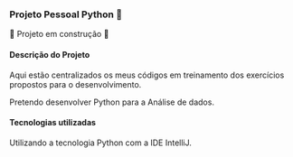 ### Projeto Pessoal Python :snake:


🚧 Projeto em construção 🚧


#### Descrição do Projeto
Aqui estão centralizados os meus códigos em treinamento dos exercícios propostos para o desenvolvimento.

Pretendo desenvolver Python para a Análise de dados.

#### Tecnologias utilizadas
Utilizando a tecnologia Python com a IDE IntelliJ.